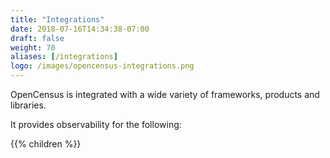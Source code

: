 ```yaml
---
title: "Integrations"
date: 2018-07-16T14:34:38-07:00
draft: false
weight: 70
aliases: [/integrations]
logo: /images/opencensus-integrations.png
---
```


OpenCensus is integrated with a wide variety of frameworks, products and libraries.

It provides observability for the following:

{{% children %}}
